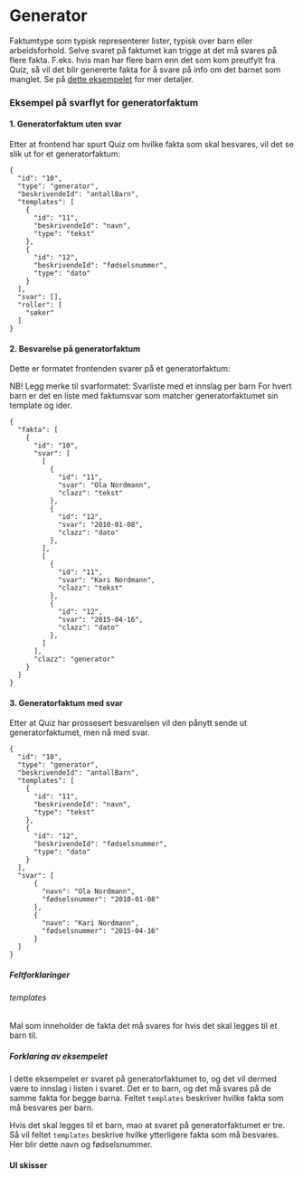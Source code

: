 # Generator

Faktumtype som typisk representerer lister, typisk over barn eller arbeidsforhold. Selve svaret på faktumet kan trigge 
at det må svares på flere fakta. F.eks. hvis man har flere barn enn det som kom preutfylt fra Quiz, så vil det blir 
genererte fakta for å svare på info om det barnet som manglet. Se på [dette eksempelet](#forklaring-av-eksempelet) for 
mer detaljer.

### Eksempel på svarflyt for generatorfaktum

#### 1. Generatorfaktum uten svar
Etter at frontend har spurt Quiz om hvilke fakta som skal besvares, vil det se slik ut for et generatorfaktum:
```
{
  "id": "10",
  "type": "generator",
  "beskrivendeId": "antallBarn",
  "templates": [
    {
      "id": "11",
      "beskrivendeId": "navn",
      "type": "tekst"
    },
    {
      "id": "12",
      "beskrivendeId": "fødselsnummer",
      "type": "dato"
    }
  ],
  "svar": [],
  "roller": [
    "søker"
  ]
}
```

#### 2. Besvarelse på generatorfaktum
Dette er formatet frontenden svarer på et generatorfaktum:
 
NB!
Legg merke til svarformatet: Svarliste med et innslag per barn
For hvert barn er det en liste med faktumsvar som matcher generatorfaktumet sin template og ider.

```
{
  "fakta": [
    {
      "id": "10",
      "svar": [
        [
          {
            "id": "11",
            "svar": "Ola Nordmann",
            "clazz": "tekst"
          },
          {
            "id": "12",
            "svar": "2010-01-08",
            "clazz": "dato"
          },
        ],
        [
          {
            "id": "11",
            "svar": "Kari Nordmann",
            "clazz": "tekst"
          },
          {
            "id": "12",
            "svar": "2015-04-16",
            "clazz": "dato"
          },
        ]
      ],
      "clazz": "generator"
    }
  ]
}
```

#### 3. Generatorfaktum med svar
Etter at Quiz har prossesert besvarelsen vil den pånytt sende ut generatorfaktumet, men nå med svar.
```
{
  "id": "10",
  "type": "generator",
  "beskrivendeId": "antallBarn",
  "templates": [
    {
      "id": "11",
      "beskrivendeId": "navn",
      "type": "tekst"
    },
    {
      "id": "12",
      "beskrivendeId": "fødselsnummer",
      "type": "dato"
    }
  ],
  "svar": [
      {
        "navn": "Ola Nordmann",
        "fødselsnummer": "2010-01-08"
      },
      {
        "navn": "Kari Nordmann",
        "fødselsnummer": "2015-04-16"
      }
  ]
}
```

##### Feltforklaringer

###### templates

Mal som inneholder de fakta det må svares for hvis det skal legges til et barn til.


##### Forklaring av eksempelet
I dette eksempelet er svaret på generatorfaktumet to, og det vil dermed være to innslag i listen i svaret. Det er to 
barn, og det må svares på de samme fakta for begge barna. Feltet `templates` beskriver hvilke fakta som må besvares per 
barn.

Hvis det skal legges til et barn, mao at svaret på generatorfaktumet er tre. Så vil feltet `templates` beskrive hvilke 
ytterligere fakta som må besvares. Her blir dette navn og fødselsnummer.

#### UI skisser
